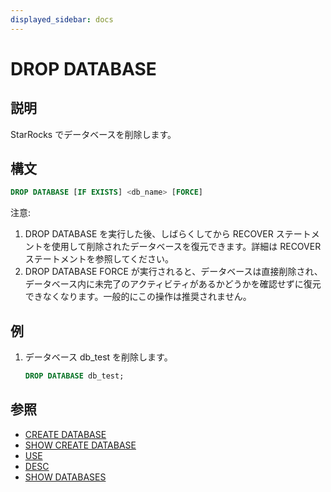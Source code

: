 ```yaml
---
displayed_sidebar: docs
---
```


# DROP DATABASE

## 説明

StarRocks でデータベースを削除します。

## 構文

```sql
DROP DATABASE [IF EXISTS] <db_name> [FORCE]
```

注意:

1. DROP DATABASE を実行した後、しばらくしてから RECOVER ステートメントを使用して削除されたデータベースを復元できます。詳細は RECOVER ステートメントを参照してください。
2. DROP DATABASE FORCE が実行されると、データベースは直接削除され、データベース内に未完了のアクティビティがあるかどうかを確認せずに復元できなくなります。一般的にこの操作は推奨されません。

## 例

1. データベース db_test を削除します。

    ```sql
    DROP DATABASE db_test;
    ```

## 参照

- [CREATE DATABASE](../data-definition/CREATE_DATABASE.md)
- [SHOW CREATE DATABASE](../data-manipulation/SHOW_CREATE_DATABASE.md)
- [USE](../data-definition/USE.md)
- [DESC](../Utility/DESCRIBE.md)
- [SHOW DATABASES](../data-manipulation/SHOW_DATABASES.md)
